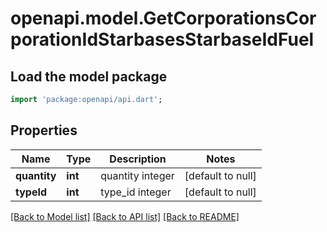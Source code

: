 # openapi.model.GetCorporationsCorporationIdStarbasesStarbaseIdFuel

## Load the model package
```dart
import 'package:openapi/api.dart';
```

## Properties
Name | Type | Description | Notes
------------ | ------------- | ------------- | -------------
**quantity** | **int** | quantity integer | [default to null]
**typeId** | **int** | type_id integer | [default to null]

[[Back to Model list]](../README.md#documentation-for-models) [[Back to API list]](../README.md#documentation-for-api-endpoints) [[Back to README]](../README.md)


